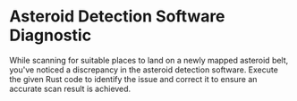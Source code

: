 # Asteroid Detection Software Diagnostic

While scanning for suitable places to land on a newly mapped asteroid belt, you've noticed a discrepancy in the asteroid detection software. Execute the given Rust code to identify the issue and correct it to ensure an accurate scan result is achieved.